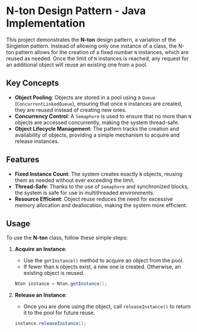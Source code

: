 # N-ton Design Pattern - Java Implementation

This project demonstrates the **N-ton** design pattern, a variation of the Singleton pattern. Instead of allowing only one instance of a class, the N-ton pattern allows for the creation of a fixed number `N` instances, which are reused as needed. Once the limit of `N` instances is reached, any request for an additional object will reuse an existing one from a pool.

## Key Concepts

- **Object Pooling**: Objects are stored in a pool using a `Queue` (`ConcurrentLinkedQueue`), ensuring that once `N` instances are created, they are reused instead of creating new ones.
- **Concurrency Control**: A `Semaphore` is used to ensure that no more than `N` objects are accessed concurrently, making the system thread-safe.
- **Object Lifecycle Management**: The pattern tracks the creation and availability of objects, providing a simple mechanism to acquire and release instances.

## Features

- **Fixed Instance Count**: The system creates exactly `N` objects, reusing them as needed without ever exceeding the limit.
- **Thread-Safe**: Thanks to the use of `Semaphore` and synchronized blocks, the system is safe for use in multithreaded environments.
- **Resource Efficient**: Object reuse reduces the need for excessive memory allocation and deallocation, making the system more efficient.

## Usage

To use the **N-ton** class, follow these simple steps:

1. **Acquire an Instance**: 
   - Use the `getInstance()` method to acquire an object from the pool.
   - If fewer than `N` objects exist, a new one is created. Otherwise, an existing object is reused.

   ```java
   Nton instance = Nton.getInstance();

2. **Release an Instance**: 
   - Once you are done using the object, call `releaseInstance()` to return it to the pool for future reuse.

   ```java
   instance.releaseInstance();